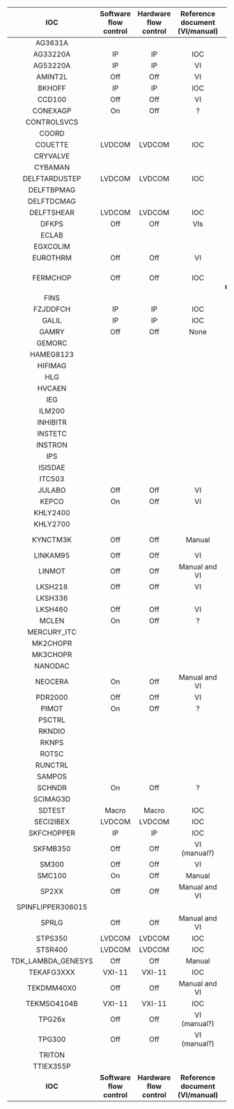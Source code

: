 | IOC          | Software <br/> flow control | Hardware <br/> flow control | Reference document <br/> (VI/manual) | Ticket |
|:------------:|:---------------------:|:---------------------:|:------------------------------:|:------:|
| AG3631A             |  |  |  |  |
| AG33220A            | IP | IP | IOC | [3180](https://github.com/ISISComputingGroup/IBEX/issues/3180) |
| AG53220A            | IP | IP | VI | [3180](https://github.com/ISISComputingGroup/IBEX/issues/3180) |
| AMINT2L             | Off | Off | VI | [3180](https://github.com/ISISComputingGroup/IBEX/issues/3180) |
| BKHOFF              | IP | IP | IOC | [3180](https://github.com/ISISComputingGroup/IBEX/issues/3180) |
| CCD100              | Off | Off | VI | [3180](https://github.com/ISISComputingGroup/IBEX/issues/3180) |
| CONEXAGP            | On | Off | ? | [3139](https://github.com/ISISComputingGroup/IBEX/issues/3139) |
| CONTROLSVCS         |  |  |  |  |
| COORD               |  |  |  |  |
| COUETTE             | LVDCOM | LVDCOM | IOC |  |
| CRYVALVE            |  |  |  |  |
| CYBAMAN             |  |  |  |  |
| DELFTARDUSTEP       | LVDCOM | LVDCOM | IOC |  |
| DELFTBPMAG          |  |  |  |  |
| DELFTDCMAG          |  |  |  |  |
| DELFTSHEAR          | LVDCOM | LVDCOM | IOC |  |
| DFKPS               | Off | Off | VIs | [3180](https://github.com/ISISComputingGroup/IBEX/issues/3180) |
| ECLAB               |  |  |  |  |
| EGXCOLIM            |  |  |  |  |
| EUROTHRM            | Off | Off | VI | [3180](https://github.com/ISISComputingGroup/IBEX/issues/3180) |
| FERMCHOP            | Off | Off | IOC | **Verify in manual** |
| FINS                |  |  |  |  |
| FZJDDFCH            | IP | IP | IOC |  |
| GALIL               | IP | IP | IOC |  |
| GAMRY               | Off | Off | None | [3139](https://github.com/ISISComputingGroup/IBEX/issues/3139) |
| GEMORC              |  |  |  |  |
| HAMEG8123           |  |  |  |  |
| HIFIMAG             |  |  |  |  |
| HLG                 |  |  |  |  |
| HVCAEN              |  |  |  |  |
| IEG                 |  |  |  |  |
| ILM200              |  |  |  |  |
| INHIBITR            |  |  |  |  |
| INSTETC             |  |  |  |  |
| INSTRON             |  |  |  |  |
| IPS                 |  |  |  |  |
| ISISDAE             |  |  |  |  |
| ITC503              |  |  |  |  |
| JULABO              | Off | Off | VI | [3180](https://github.com/ISISComputingGroup/IBEX/issues/3180) |
| KEPCO               | On | Off | VI | [3139](https://github.com/ISISComputingGroup/IBEX/issues/3139) |
| KHLY2400            |  |  |  |  |
| KHLY2700            |  |  |  |  |
| KYNCTM3K            | Off | Off | Manual | **Not Done** |
| LINKAM95            | Off | Off | VI | [3180](https://github.com/ISISComputingGroup/IBEX/issues/3180) |
| LINMOT              | Off | Off | Manual and VI | [3139](https://github.com/ISISComputingGroup/IBEX/issues/3139) |
| LKSH218             | Off | Off | VI | [3180](https://github.com/ISISComputingGroup/IBEX/issues/3180) |
| LKSH336             |  |  |  |  |
| LKSH460             | Off | Off | VI | [3180](https://github.com/ISISComputingGroup/IBEX/issues/3180) |
| MCLEN               | On | Off | ? | [3139](https://github.com/ISISComputingGroup/IBEX/issues/3139) |
| MERCURY_ITC         |  |  |  |  |
| MK2CHOPR            |  |  |  |  |
| MK3CHOPR            |  |  |  |  |
| NANODAC             |  |  |  |  |
| NEOCERA             | On | Off | Manual and VI | [3180](https://github.com/ISISComputingGroup/IBEX/issues/3180) |
| PDR2000             | Off | Off | VI | [3180](https://github.com/ISISComputingGroup/IBEX/issues/3180) |
| PIMOT               | On | Off | ? | [3139](https://github.com/ISISComputingGroup/IBEX/issues/3139) |
| PSCTRL              |  |  |  |  |
| RKNDIO              |  |  |  |  |
| RKNPS               |  |  |  |  |
| ROTSC               |  |  |  |  |
| RUNCTRL             |  |  |  |  |
| SAMPOS              |  |  |  |  |
| SCHNDR              | On | Off | ? | [3139](https://github.com/ISISComputingGroup/IBEX/issues/3139) |
| SCIMAG3D            |  |  |  |  |
| SDTEST              | Macro | Macro | IOC |  |
| SECI2IBEX           | LVDCOM | LVDCOM | IOC |  |
| SKFCHOPPER          | IP | IP | IOC |  |
| SKFMB350            | Off | Off | VI (manual?) | [3180](https://github.com/ISISComputingGroup/IBEX/issues/3180) |
| SM300               | Off | Off | VI | [3139](https://github.com/ISISComputingGroup/IBEX/issues/3139) |
| SMC100              | On | Off | Manual | [3139](https://github.com/ISISComputingGroup/IBEX/issues/3139) |
| SP2XX               | Off | Off | Manual and VI |  |
| SPINFLIPPER306015   |  |  |  |  |
| SPRLG               | Off | Off | Manual and VI | [3180](https://github.com/ISISComputingGroup/IBEX/issues/3180) |
| STPS350             | LVDCOM | LVDCOM | IOC |  |
| STSR400             | LVDCOM | LVDCOM | IOC |  |
| TDK_LAMBDA_GENESYS  | Off | Off | Manual | [3139](https://github.com/ISISComputingGroup/IBEX/issues/3139) |
| TEKAFG3XXX          | VXI-11 | VXI-11 | IOC |  |
| TEKDMM40X0          | Off | Off | Manual and VI | [3180](https://github.com/ISISComputingGroup/IBEX/issues/3180) |
| TEKMSO4104B         | VXI-11 | VXI-11 | IOC |  |
| TPG26x              | Off | Off | VI (manual?) | [3180](https://github.com/ISISComputingGroup/IBEX/issues/3180) |
| TPG300              | Off | Off | VI (manual?) | [3180](https://github.com/ISISComputingGroup/IBEX/issues/3180) |
| TRITON              |  |  |  |  |
| TTIEX355P           |  |  |  |  |
| **IOC**        | **Software <br/> flow control** | **Hardware <br/> flow control** | **Reference document <br/> (VI/manual)** | **Ticket** |